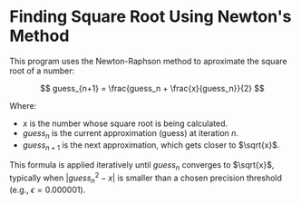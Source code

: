# Finding Square Root Using Newton's Method

This program uses the Newton-Raphson method to aproximate the square root of a number: 

$$
guess_{n+1} = \frac{guess_n + \frac{x}{guess_n}}{2}
$$

Where:

* $x$ is the number whose square root is being calculated.
* $guess_n$ is the current approximation (guess) at iteration $n$.
* $guess_{n+1}$ is the next approximation, which gets closer to $\sqrt{x}$.

This formula is applied iteratively until $guess_n$ converges to $\sqrt{x}$, typically when $|guess_n^2 - x|$ is smaller than a chosen precision threshold (e.g., $\epsilon = 0.000001$).
